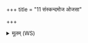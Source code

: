 +++
title = "11 संस्कन्दमोज ओजसा"

+++
<details><summary>मूलम् (WS)</summary>

संस्कन्दमोज ओजसा देवेभिर्नाम ते हितम् ।  
ईरण्यनाम नाम ते संस्कन्दास्योषधे ॥ १४ ॥
</details>